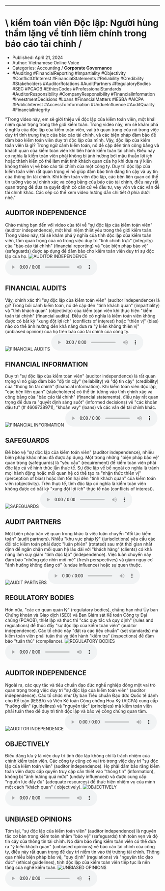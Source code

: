 
---

# \ kiểm toán viên Độc lập: Người hùng thầm lặng về tính liêm chính trong báo cáo tài chính \/

- Published: April 21, 2024
- Author: Vietnamese Online Voice
- Categories: Accounting / **Corporate Governance**
- #Auditing #FinancialReporting #Impartiality #Objectivity #ConflictOfInterest #FinancialStatements #Reliability #Credibility #Stakeholders #AuditorRotations #AuditPartners #RegulatoryBodies #SEC #PCAOB #EthicsCodes #ProfessionalStandards #AuditorResponsibility #CompanyResponsibility #FinancialInformation #InvestmentDecisions #Loans #FinancialMatters #IESBA #AICPA #PublicInterest #AccessToInformation #UndueInfluence #AuditQuality #FinancialIntegrity

"Trong video này, em sẽ giới thiệu về độc lập của kiểm toán viên, một khái niệm quan trọng trong thế giới kiểm toán. Trong video này, em sẽ khám phá ý nghĩa của độc lập của kiểm toán viên, vai trò quan trọng của nó trong việc duy trì tính trung thực của báo cáo tài chính, và các biện pháp đảm bảo để đảm bảo kiểm toán viên duy trì độc lập của mình. Vậy, độc lập của kiểm toán viên là gì? Trong ngữ cảnh kiểm toán, nó đề cập đến tính công bằng và khách quan của kiểm toán viên khi tiến hành kiểm toán tài chính. Điều này có nghĩa là kiểm toán viên phải không bị ảnh hưởng bởi mâu thuẫn lợi ích hoặc thành kiến có thể làm mất tính khách quan của họ khi đưa ra ý kiến không thiên vị về báo cáo tài chính của một công ty. Duy trì độc lập của kiểm toán viên rất quan trọng vì nó giúp đảm bảo tính đáng tin cậy và uy tín của thông tin tài chính. Khi kiểm toán viên độc lập, các bên liên quan có thể tin tưởng vào sự chính xác và công bằng của báo cáo tài chính, điều này rất quan trọng để đưa ra quyết định có căn cứ về đầu tư, vay vốn và các vấn đề tài chính khác. Các sếp có thể xem video hướng dẫn chi tiết ở phía dưới nhé."


## AUDITOR INDEPENDENCE

Chào mừng bạn đến với video của tôi về "sự độc lập của kiểm toán viên" (auditor independence), một khái niệm thiết yếu trong thế giới kiểm toán. Trong video này, tôi sẽ khám phá ý nghĩa của tính độc lập của kiểm toán viên, tầm quan trọng của nó trong việc duy trì "tính chính trực" (integrity) của "báo cáo tài chính" (financial reporting) và "các biện pháp bảo vệ" (safeguards) được áp dụng để đảm bảo cho kiểm toán viên duy trì sự độc lập của họ.
![AUDITOR INDEPENDENCE](https://http-archiver-apis-production-80.schnworks.com/storage/images/transitions/2024-04-21/transition--7830298577-Montserrat-Bold-9C27B0.jpg)
<audio controls>
    <source src="https://http-archiver-apis-production-80.schnworks.com/storage/audio/file-14677652476.mp3" type="audio/mpeg">
</audio>



## FINANCIAL AUDITS

Vậy, chính xác thì "sự độc lập của kiểm toán viên" (auditor independence) là gì? Trong bối cảnh kiểm toán, nó đề cập đến "tính khách quan" (impartiality) và "tính khách quan" (objectivity) của kiểm toán viên khi thực hiện "kiểm toán tài chính" (financial audits). Điều đó có nghĩa là kiểm toán viên không được có bất kỳ "xung đột lợi ích" (conflicts of interest) hoặc "thiên vị" (bias) nào có thể ảnh hưởng đến khả năng đưa ra "ý kiến ​​không thiên vị" (unbiased opinion) của họ trên báo cáo tài chính của công ty.
![FINANCIAL AUDITS](https://http-archiver-apis-production-80.schnworks.com/storage/images/transitions/2024-04-21/transition-7988356533-Montserrat-ExtraBold-1A237E.jpg)
<audio controls>
    <source src="https://http-archiver-apis-production-80.schnworks.com/storage/audio/file-30107075076.mp3" type="audio/mpeg">
</audio>



## FINANCIAL INFORMATION

Duy trì "sự độc lập của kiểm toán viên" (auditor independence) là rất quan trọng vì nó giúp đảm bảo "độ tin cậy" (reliability) và "độ tin cậy" (credibility) của "thông tin tài chính" (financial information). Khi kiểm toán viên độc lập, "các bên liên quan" (stakeholders) có thể tin tưởng vào tính chính xác và công bằng của "báo cáo tài chính" (financial statements), điều này rất quan trọng để đưa ra "quyết định sáng suốt" (informed decisions) về "các khoản đầu tư" (# 4609738971), "khoản vay" (loans) và các vấn đề tài chính khác.
![FINANCIAL INFORMATION](https://http-archiver-apis-production-80.schnworks.com/storage/images/transitions/2024-04-21/transition--4069570218-Montserrat-Regular-1A237E.jpg)
<audio controls>
    <source src="https://http-archiver-apis-production-80.schnworks.com/storage/audio/file-5172033332.mp3" type="audio/mpeg">
</audio>



## SAFEGUARDS

Để bảo vệ "sự độc lập của kiểm toán viên" (auditor independence), nhiều biện pháp khác nhau đã được áp dụng. Một trong những "biện pháp bảo vệ" quan trọng (safeguards) là "yêu cầu" (requirement) để kiểm toán viên phải độc lập cả về hình thức lẫn thực tế. Sự độc lập về bề ngoài có nghĩa là tránh mọi hành động hoặc mối quan hệ có thể tạo ra "nhận thức thiên vị" (perception of bias) hoặc làm tổn hại đến "tính khách quan" của kiểm toán viên (objectivity). Trên thực tế, tính độc lập có nghĩa là kiểm toán viên không được có bất kỳ "xung đột lợi ích" thực tế nào (conflicts of interest).
![SAFEGUARDS](https://http-archiver-apis-production-80.schnworks.com/storage/images/transitions/2024-04-21/transition--9583854461-Montserrat-Regular-9C27B0.jpg)
<audio controls>
    <source src="https://http-archiver-apis-production-80.schnworks.com/storage/audio/file-5931107287.mp3" type="audio/mpeg">
</audio>



## AUDIT PARTNERS

Một biện pháp bảo vệ quan trọng khác là việc luân chuyển "đối tác kiểm toán" (audit partners). Nhiều "khu vực pháp lý" (jurisdictions) yêu cầu các đối tác kiểm toán phải được "luân phiên" (rotated) sau một thời gian nhất định để ngăn chặn mối quan hệ lâu dài với "khách hàng" (clients) có khả năng làm suy giảm "tính độc lập" (independence). Việc luân chuyển này đảm bảo "những góc nhìn mới mẻ" (fresh perspectives) và giảm nguy cơ "ảnh hưởng không đáng có" (undue influence) hoặc sự quen thuộc.
![AUDIT PARTNERS](https://http-archiver-apis-production-80.schnworks.com/storage/images/transitions/2024-04-21/transition--24644233016-Montserrat-SemiBold-7B1FA2.jpg)
<audio controls>
    <source src="https://http-archiver-apis-production-80.schnworks.com/storage/audio/file-28219167649.mp3" type="audio/mpeg">
</audio>



## REGULATORY BODIES

Hơn nữa, "các cơ quan quản lý" (regulatory bodies), chẳng hạn như Ủy ban Chứng khoán và Giao dịch (SEC) và Ban Giám sát Kế toán Công ty Đại chúng (PCAOB), thiết lập và thực thi "các quy tắc và quy định" (rules and regulations) để thúc đẩy "sự độc lập của kiểm toán viên" (auditor independence). Các tổ chức này "đặt ra các tiêu chuẩn" (set standards) mà kiểm toán viên phải tuân thủ và tiến hành "kiểm tra" (inspections) để đảm bảo "tuân thủ" (compliance).
![REGULATORY BODIES](https://http-archiver-apis-production-80.schnworks.com/storage/images/transitions/2024-04-21/transition-21883363707-Montserrat-Black-4A148C.jpg)
<audio controls>
    <source src="https://http-archiver-apis-production-80.schnworks.com/storage/audio/file-27601741587.mp3" type="audio/mpeg">
</audio>



## AUDITOR INDEPENDENCE

Ngoài ra, các quy tắc và tiêu chuẩn đạo đức nghề nghiệp đóng một vai trò quan trọng trong việc duy trì "sự độc lập của kiểm toán viên" (auditor independence). Các tổ chức như Ủy ban Tiêu chuẩn Đạo đức Quốc tế dành cho Kế toán (IESBA) và Viện Kế toán Công chứng Hoa Kỳ (AICPA) cung cấp "hướng dẫn" (guidelines) và "nguyên tắc" (principles) mà kiểm toán viên phải tuân theo để duy trì tính độc lập và bảo vệ công chúng quan tâm.
![AUDITOR INDEPENDENCE](https://http-archiver-apis-production-80.schnworks.com/storage/images/transitions/2024-04-21/transition--41446949805-Montserrat-Bold-512DA8.jpg)
<audio controls>
    <source src="https://http-archiver-apis-production-80.schnworks.com/storage/audio/file-47318658602.mp3" type="audio/mpeg">
</audio>



## OBJECTIVELY

Điều đáng lưu ý là việc duy trì tính độc lập không chỉ là trách nhiệm của chính kiểm toán viên. Các công ty cũng có vai trò trong việc duy trì "sự độc lập của kiểm toán viên" (auditor independence). Họ phải đảm bảo rằng kiểm toán viên được cấp quyền truy cập cần thiết vào "thông tin" (information), không bị "ảnh hưởng quá mức" (unduly influenced) và được cung cấp "nguồn lực đầy đủ" (adequate resources) để thực hiện nhiệm vụ của mình một cách "khách quan" ( objectively).
![OBJECTIVELY](https://http-archiver-apis-production-80.schnworks.com/storage/images/transitions/2024-04-21/transition-21400906283-Montserrat-SemiBold-512DA8.jpg)
<audio controls>
    <source src="https://http-archiver-apis-production-80.schnworks.com/storage/audio/file-16073866731.mp3" type="audio/mpeg">
</audio>



## UNBIASED OPINIONS

Tóm lại, "sự độc lập của kiểm toán viên" (auditor independence) là nguyên tắc cơ bản trong kiểm toán nhằm "bảo vệ" (safeguards) tính toàn vẹn và độ tin cậy của thông tin tài chính. Nó đảm bảo rằng kiểm toán viên có thể đưa ra "ý kiến ​​khách quan" (unbiased opinions) về báo cáo tài chính của công ty, điều này rất quan trọng để duy trì niềm tin vào thị trường tài chính. Thông qua nhiều biện pháp bảo vệ, "quy định" (regulations) và "nguyên tắc đạo đức" (ethical guidelines), tính độc lập của kiểm toán viên tiếp tục là nền tảng của nghề kiểm toán.
![UNBIASED OPINIONS](https://http-archiver-apis-production-80.schnworks.com/storage/images/transitions/2024-04-21/transition--27252006520-Montserrat-ExtraBold-1A237E.jpg)
<audio controls>
    <source src="https://http-archiver-apis-production-80.schnworks.com/storage/audio/file-21481602984.mp3" type="audio/mpeg">
</audio>

